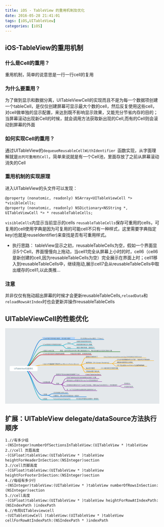 ```yaml
---
title: iOS - TableView 的重用机制及优化
date: 2016-05-28 21:41:01
tags: [iOS,UITableView]
categories: [iOS]
---
```

## iOS-TableView的重用机制
### 什么是Cell的重用？
重用机制，简单的说意思是一行一行cell的复用
### 为什么要重用？
为了做到显示和数据分离，UITableViewCell的实现而且不是为每一个数据项创建一个tableCell，是仅仅创建屏幕可显示最大个数的cell，然后反复使用这些cell，对cell做单独的显示配置，来达到既不影响显示效果，又能充分节省内存的目的；当屏幕滚动出现新Cell的时候，就会调用方法获取新出现的Cell,而有的Cell则会滚动到屏幕的外面
### 如何实现Cell的重用？
通过UITableView的`dequeueReusableCellWithIdentifier `函数实现，从字面理解就是`出列可重用的Cell`，简单来说就是有一个Cell池，里面存放了之前从屏幕滚动消失的Cell
### 重用机制的实现原理
进入UITableView的头文件可以发现：
```objc
@property (nonatomic, readonly) NSArray<UITableViewCell *> *visibleCells;
@property (nonatomic, readonly) NSDictionary<NSString *, UITableViewCell *> * reusableTableCells;
```
`visibleCells`内显示当前显示的cells
`reusableTableCells`保存可重用的cells，可复用的cell使用字典是因为可复用的可能cell不只有一种样式，这里需要字典指定key(也就是reuseIdentifier)来查找是否有可重用样式。

- 执行思路：
tableView显示之初，reusableTableCells为空，假如一个界面显示5个Cell，界面慢慢向上拖动，当cell1完全从屏幕上小时的时，cell6（cell6是新创建的cell,因为reusableTableCells为空）完全展示在界面上时；cell1移入到reusableTableCells中，继续拖动,展示cell7会从reusableTableCells中取出缓存的cell1,以此类推…

### 注意
并非仅仅有拖动超出屏幕的时候才会更新reusableTableCells,`reloadData`和`reloadRowsAtIndex`时也会更新并操作reusableTableCells

## UITableViewCell的性能优化
![](/images/tech/uitableviewcell_optimize.png)
## 扩展：UITableView delegate/dataSource方法执行顺序
```Objc
1.//有多少组
-(NSInteger)numberOfSectionsInTableView:(UITableView * )tableView
2.//cell 页眉高度
-(CGFloat)tableView:(UITableView * )tableView heightForHeaderInSection:(NSInteger)section
3.//cell页脚高度
-(CGFloat)tableView:(UITableView * )tableView heightForFooterInSection:(NSInteger)section
4.//每组有多少行
-(NSInteger)tableView:(UITableView * )tableView numberOfRowsInSection:(NSInteger)section
5.//cell高度
-(CGFloat)tableView:(UITableView * )tableView heightForRowAtIndexPath:(NSIndexPath )indexPath
6.//布局UITableviewcell
-(UITableViewCell )tableView:(UITableView * )tableView cellForRowAtIndexPath:(NSIndexPath * )indexPath
```
